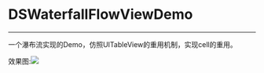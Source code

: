 # DSWaterfallFlowViewDemo

---
一个瀑布流实现的Demo，仿照UITableView的重用机制，实现cell的重用。

效果图:![](http://7xkpsz.com1.z0.glb.clouddn.com/waterfall.gif)